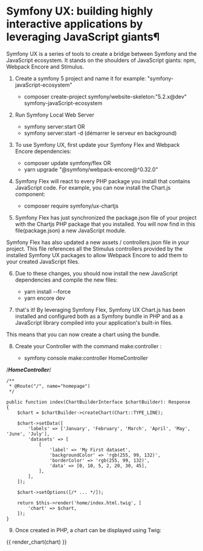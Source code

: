 # Symfony UX: building highly interactive applications by leveraging JavaScript giants¶
  Symfony UX is a series of tools to create a bridge between Symfony and the JavaScript ecosystem. It stands on the shoulders of JavaScript giants: npm, Webpack Encore and Stimulus.

1. Create a symfony 5 project and name it for example: "symfony-javaScript-ecosystem"

    + composer create-project symfony/website-skeleton:"5.2.x@dev" symfony-javaScript-ecosystem

2. Run Symfony Local Web Server  

    + symfony server:start
    OR
    + symfony server:start -d (démarrer le serveur en background) 

3. To use Symfony UX, first update your Symfony Flex and Webpack Encore dependencies:

    + composer update symfony/flex
    OR
    + yarn upgrade "@symfony/webpack-encore@^0.32.0"

4. Symfony Flex will react to every PHP package you install that contains JavaScript code. For example, you can now install the Chart.js component:

    + composer require symfony/ux-chartjs

5. Symfony Flex has just synchronized the package.json file of your project with the Chartjs PHP package that you installed. You will now find in this file(package.json) a new JavaScript module.

Symfony Flex has also updated a new assets / controllers.json file in your project. This file references all the Stimulus controllers provided by the installed Symfony UX packages to allow Webpack Encore to add them to your created JavaScript files.

6. Due to these changes, you should now install the new JavaScript dependencies and compile the new files:

    + yarn install --force
    + yarn encore dev

7. that's it! By leveraging Symfony Flex, Symfony UX Chart.js has been installed and configured both as a Symfony bundle in PHP and as a JavaScript library compiled into your application's built-in files.

This means that you can now create a chart using the bundle.

8. Create your Controller with the command make:controller : 

    + symfony console make:controller HomeController

/***HomeController***/ 




    /**
     * @Route("/", name="homepage")
     */

    public function index(ChartBuilderInterface $chartBuilder): Response
    {
        $chart = $chartBuilder->createChart(Chart::TYPE_LINE);

        $chart->setData([
            'labels' => ['January', 'February', 'March', 'April', 'May', 'June', 'July'],
            'datasets' => [
                [
                    'label' => 'My First dataset',
                    'backgroundColor' => 'rgb(255, 99, 132)',
                    'borderColor' => 'rgb(255, 99, 132)',
                    'data' => [0, 10, 5, 2, 20, 30, 45],
                ],
            ],
        ]);

        $chart->setOptions([/* ... */]);

        return $this->render('home/index.html.twig', [
            'chart' => $chart,
        ]);
    }



9. Once created in PHP, a chart can be displayed using Twig:

{{ render_chart(chart) }}
